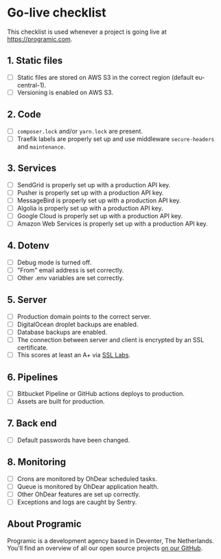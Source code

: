 # Go-live checklist
This checklist is used whenever a project is going live at https://programic.com.

## 1. Static files
- [ ] Static files are stored on AWS S3 in the correct region (default eu-central-1).
- [ ] Versioning is enabled on AWS S3.

## 2. Code
- [ ] `composer.lock` and/or `yarn.lock` are present.
- [ ] Traefik labels are properly set up and use middleware `secure-headers` and `maintenance`.

## 3. Services
- [ ] SendGrid is properly set up with a production API key.
- [ ] Pusher is properly set up with a production API key.
- [ ] MessageBird is properly set up with a production API key.
- [ ] Algolia is properly set up with a production API key.
- [ ] Google Cloud is properly set up with a production API key.
- [ ] Amazon Web Services is properly set up with a production API key.

## 4. Dotenv
- [ ] Debug mode is turned off.
- [ ] "From" email address is set correctly.
- [ ] Other .env variables are set correctly.

## 5. Server
- [ ] Production domain points to the correct server.
- [ ] DigitalOcean droplet backups are enabled.
- [ ] Database backups are enabled.
- [ ] The connection between server and client is encrypted by an SSL certificate. 
- [ ] This scores at least an A+ via [SSL Labs](https://www.ssllabs.com/ssltest/).

## 6. Pipelines 
- [ ] Bitbucket Pipeline or GitHub actions deploys to production.
- [ ] Assets are built for production.

## 7. Back end
- [ ] Default passwords have been changed.

## 8. Monitoring
- [ ] Crons are monitored by OhDear scheduled tasks.
- [ ] Queue is monitored by OhDear application health.
- [ ] Other OhDear features are set up correctly.
- [ ] Exceptions and logs are caught by Sentry.

## About Programic
Programic is a development agency based in Deventer, The Netherlands. You'll find an overview of all our open source projects [on our GitHub](https://github.com/programic).